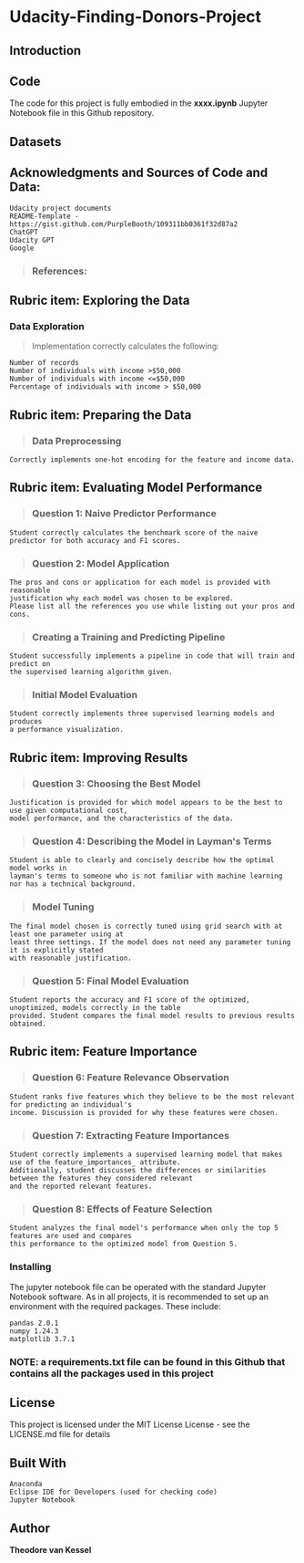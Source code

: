 # Udacity-Finding-Donors-Project

## Introduction 

## Code
The code for this project is fully embodied in the **xxxx.ipynb** Jupyter Notebook file
in this Github repository.

## Datasets

## Acknowledgments and Sources of Code and Data:

	Udacity project documents 
	README-Template - https://gist.github.com/PurpleBooth/109311bb0361f32d87a2
	ChatGPT
	Udacity GPT
	Google
 
 >### References: 

## Rubric item: Exploring the Data
### Data Exploration
> Implementation correctly calculates the following:

    Number of records
    Number of individuals with income >$50,000
    Number of individuals with income <=$50,000
    Percentage of individuals with income > $50,000

## Rubric item: Preparing the Data
> ### Data Preprocessing
    Correctly implements one-hot encoding for the feature and income data.

## Rubric item: Evaluating Model Performance
> ### Question 1: Naive Predictor Performance
    Student correctly calculates the benchmark score of the naive predictor for both accuracy and F1 scores.

> ### Question 2: Model Application
    The pros and cons or application for each model is provided with reasonable 
    justification why each model was chosen to be explored.
    Please list all the references you use while listing out your pros and cons.

> ### Creating a Training and Predicting Pipeline
    Student successfully implements a pipeline in code that will train and predict on 
    the supervised learning algorithm given.

> ### Initial Model Evaluation
    Student correctly implements three supervised learning models and produces 
    a performance visualization.

## Rubric item: Improving Results
> ### Question 3: Choosing the Best Model
	Justification is provided for which model appears to be the best to use given computational cost, 
	model performance, and the characteristics of the data.
 
> ### Question 4: Describing the Model in Layman's Terms
	Student is able to clearly and concisely describe how the optimal model works in 
 	layman's terms to someone who is not familiar with machine learning nor has a technical background.
> ### Model Tuning
	The final model chosen is correctly tuned using grid search with at least one parameter using at 
	least three settings. If the model does not need any parameter tuning it is explicitly stated 
	with reasonable justification.
> ### Question 5: Final Model Evaluation
	Student reports the accuracy and F1 score of the optimized, unoptimized, models correctly in the table 
	provided. Student compares the final model results to previous results obtained.
## Rubric item: Feature Importance
> ### Question 6: Feature Relevance Observation
	Student ranks five features which they believe to be the most relevant for predicting an individual's 
	income. Discussion is provided for why these features were chosen.
> ### Question 7: Extracting Feature Importances
	Student correctly implements a supervised learning model that makes use of the feature_importances_ attribute. 
	Additionally, student discusses the differences or similarities between the features they considered relevant 
	and the reported relevant features.
> ### Question 8: Effects of Feature Selection
	Student analyzes the final model's performance when only the top 5 features are used and compares 
	this performance to the optimized model from Question 5.

### Installing
The jupyter notebook file can be operated with the standard Jupyter Notebook software.
As in all projects, it is recommended to set up an environment with the required packages. These include:

 	pandas 2.0.1
	numpy 1.24.3
	matplotlib 3.7.1
 
 ### NOTE: a requirements.txt file can be found in this Github that contains all the packages used in this project
 
 ## License
This project is licensed under the MIT License  License - see the LICENSE.md file for details

## Built With
	Anaconda
	Eclipse IDE for Developers (used for checking code)
	Jupyter Notebook
## Author
**Theodore van Kessel** 
